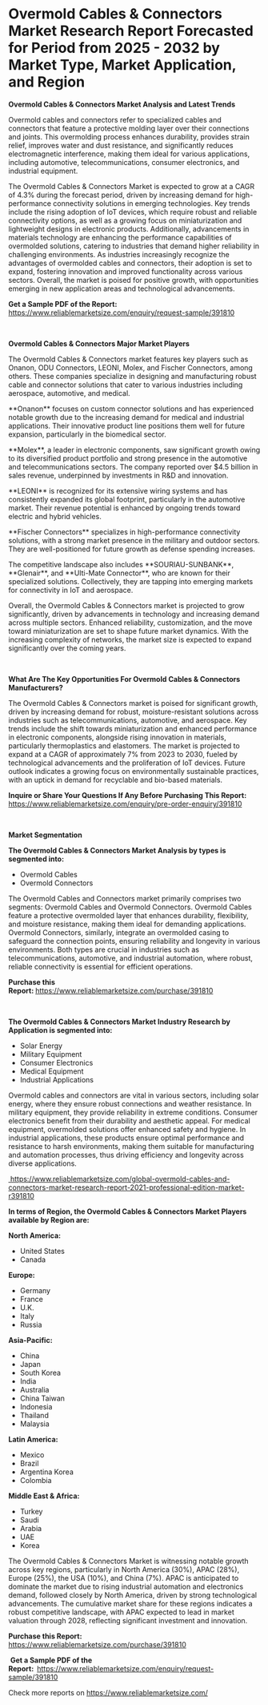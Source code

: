 <p><h1>Overmold Cables & Connectors Market Research Report Forecasted for Period from 2025 -  2032 by Market Type, Market Application, and Region</h1></p><p><strong>Overmold Cables & Connectors Market Analysis and Latest Trends</strong></p>
<p><p>Overmold cables and connectors refer to specialized cables and connectors that feature a protective molding layer over their connections and joints. This overmolding process enhances durability, provides strain relief, improves water and dust resistance, and significantly reduces electromagnetic interference, making them ideal for various applications, including automotive, telecommunications, consumer electronics, and industrial equipment.</p><p>The Overmold Cables & Connectors Market is expected to grow at a CAGR of 4.3% during the forecast period, driven by increasing demand for high-performance connectivity solutions in emerging technologies. Key trends include the rising adoption of IoT devices, which require robust and reliable connectivity options, as well as a growing focus on miniaturization and lightweight designs in electronic products. Additionally, advancements in materials technology are enhancing the performance capabilities of overmolded solutions, catering to industries that demand higher reliability in challenging environments. As industries increasingly recognize the advantages of overmolded cables and connectors, their adoption is set to expand, fostering innovation and improved functionality across various sectors. Overall, the market is poised for positive growth, with opportunities emerging in new application areas and technological advancements.</p></p>
<p><strong>Get a Sample PDF of the Report:&nbsp;</strong> <a href="https://www.reliablemarketsize.com/enquiry/request-sample/391810?utm_campaign=1929&utm_medium=2&utm_source=Github&utm_content=ia&utm_term=16012025&utm_id=overmold-cables-connectors">https://www.reliablemarketsize.com/enquiry/request-sample/391810</a></p>
<p>&nbsp;</p>
<p><strong>Overmold Cables & Connectors Major Market Players</strong></p>
<p><p>The Overmold Cables & Connectors market features key players such as Onanon, ODU Connectors, LEONI, Molex, and Fischer Connectors, among others. These companies specialize in designing and manufacturing robust cable and connector solutions that cater to various industries including aerospace, automotive, and medical.</p><p>**Onanon** focuses on custom connector solutions and has experienced notable growth due to the increasing demand for medical and industrial applications. Their innovative product line positions them well for future expansion, particularly in the biomedical sector.</p><p>**Molex**, a leader in electronic components, saw significant growth owing to its diversified product portfolio and strong presence in the automotive and telecommunications sectors. The company reported over $4.5 billion in sales revenue, underpinned by investments in R&D and innovation.</p><p>**LEONI** is recognized for its extensive wiring systems and has consistently expanded its global footprint, particularly in the automotive market. Their revenue potential is enhanced by ongoing trends toward electric and hybrid vehicles.</p><p>**Fischer Connectors** specializes in high-performance connectivity solutions, with a strong market presence in the military and outdoor sectors. They are well-positioned for future growth as defense spending increases.</p><p>The competitive landscape also includes **SOURIAU-SUNBANK**, **Glenair**, and **Ulti-Mate Connector**, who are known for their specialized solutions. Collectively, they are tapping into emerging markets for connectivity in IoT and aerospace.</p><p>Overall, the Overmold Cables & Connectors market is projected to grow significantly, driven by advancements in technology and increasing demand across multiple sectors. Enhanced reliability, customization, and the move toward miniaturization are set to shape future market dynamics. With the increasing complexity of networks, the market size is expected to expand significantly over the coming years.</p></p>
<p>&nbsp;</p>
<p><strong>What Are The Key Opportunities For Overmold Cables & Connectors Manufacturers?</strong></p>
<p><p>The Overmold Cables & Connectors market is poised for significant growth, driven by increasing demand for robust, moisture-resistant solutions across industries such as telecommunications, automotive, and aerospace. Key trends include the shift towards miniaturization and enhanced performance in electronic components, alongside rising innovation in materials, particularly thermoplastics and elastomers. The market is projected to expand at a CAGR of approximately 7% from 2023 to 2030, fueled by technological advancements and the proliferation of IoT devices. Future outlook indicates a growing focus on environmentally sustainable practices, with an uptick in demand for recyclable and bio-based materials.</p></p>
<p><strong>Inquire or Share Your Questions If Any Before Purchasing This Report:</strong> <a href="https://www.reliablemarketsize.com/enquiry/pre-order-enquiry/391810?utm_campaign=1929&utm_medium=2&utm_source=Github&utm_content=ia&utm_term=16012025&utm_id=overmold-cables-connectors">https://www.reliablemarketsize.com/enquiry/pre-order-enquiry/391810</a></p>
<p>&nbsp;</p>
<p><strong>Market Segmentation</strong></p>
<p><strong>The Overmold Cables & Connectors Market Analysis by types is segmented into:</strong></p>
<p><ul><li>Overmold Cables</li><li>Overmold Connectors</li></ul></p>
<p><p>The Overmold Cables and Connectors market primarily comprises two segments: Overmold Cables and Overmold Connectors. Overmold Cables feature a protective overmolded layer that enhances durability, flexibility, and moisture resistance, making them ideal for demanding applications. Overmold Connectors, similarly, integrate an overmolded casing to safeguard the connection points, ensuring reliability and longevity in various environments. Both types are crucial in industries such as telecommunications, automotive, and industrial automation, where robust, reliable connectivity is essential for efficient operations.</p></p>
<p><strong>Purchase this Report:&nbsp;</strong><a href="https://www.reliablemarketsize.com/purchase/391810?utm_campaign=1929&utm_medium=2&utm_source=Github&utm_content=ia&utm_term=16012025&utm_id=overmold-cables-connectors">https://www.reliablemarketsize.com/purchase/391810</a></p>
<p>&nbsp;</p>
<p><strong>The Overmold Cables & Connectors Market Industry Research by Application is segmented into:</strong></p>
<p><ul><li>Solar Energy</li><li>Military Equipment</li><li>Consumer Electronics</li><li>Medical Equipment</li><li>Industrial Applications</li></ul></p>
<p><p>Overmold cables and connectors are vital in various sectors, including solar energy, where they ensure robust connections and weather resistance. In military equipment, they provide reliability in extreme conditions. Consumer electronics benefit from their durability and aesthetic appeal. For medical equipment, overmolded solutions offer enhanced safety and hygiene. In industrial applications, these products ensure optimal performance and resistance to harsh environments, making them suitable for manufacturing and automation processes, thus driving efficiency and longevity across diverse applications.</p></p>
<p><a href="https://www.reliablemarketsize.com/global-overmold-cables-and-connectors-market-research-report-2021-professional-edition-market-r391810?utm_campaign=1929&utm_medium=2&utm_source=Github&utm_content=ia&utm_term=16012025&utm_id=overmold-cables-connectors">&nbsp;https://www.reliablemarketsize.com/global-overmold-cables-and-connectors-market-research-report-2021-professional-edition-market-r391810</a></p>
<p><strong>In terms of Region, the Overmold Cables & Connectors Market Players available by Region are:</strong></p>
<p>
    <p> <strong> North America: </strong>
        <ul>
            <li>United States</li>
            <li>Canada</li>
        </ul>
        </p> 
    <p> <strong> Europe: </strong>
        <ul>
            <li>Germany</li>
            <li>France</li>
            <li>U.K.</li>
            <li>Italy</li>
            <li>Russia</li>
        </ul>
        </p> 
    <p> <strong> Asia-Pacific: </strong>
        <ul>
            <li>China</li>
            <li>Japan</li>
            <li>South Korea</li>
            <li>India</li>
            <li>Australia</li>
            <li>China Taiwan</li>
            <li>Indonesia</li>
            <li>Thailand</li>
            <li>Malaysia</li>
        </ul>
        </p> 
    <p> <strong> Latin America: </strong>
        <ul>
            <li>Mexico</li>
            <li>Brazil</li>
            <li>Argentina Korea</li>
            <li>Colombia</li>
        </ul>
        </p> 
    <p> <strong> Middle East & Africa: </strong>
        <ul>
            <li>Turkey</li>
            <li>Saudi</li>
            <li>Arabia</li>
            <li>UAE</li>
            <li>Korea</li>
        </ul>
    </p>
    </p>
<p><p>The Overmold Cables & Connectors Market is witnessing notable growth across key regions, particularly in North America (30%), APAC (28%), Europe (25%), the USA (10%), and China (7%). APAC is anticipated to dominate the market due to rising industrial automation and electronics demand, followed closely by North America, driven by strong technological advancements. The cumulative market share for these regions indicates a robust competitive landscape, with APAC expected to lead in market valuation through 2028, reflecting significant investment and innovation.</p></p>
<p><strong>Purchase this Report: </strong><a href="https://www.reliablemarketsize.com/purchase/391810?utm_campaign=1929&utm_medium=2&utm_source=Github&utm_content=ia&utm_term=16012025&utm_id=overmold-cables-connectors">https://www.reliablemarketsize.com/purchase/391810</a></p>
<p>&nbsp;<strong>Get a Sample PDF of the Report:&nbsp;&nbsp;</strong><a href="https://www.reliablemarketsize.com/enquiry/request-sample/391810?utm_campaign=1929&utm_medium=2&utm_source=Github&utm_content=ia&utm_term=16012025&utm_id=overmold-cables-connectors">https://www.reliablemarketsize.com/enquiry/request-sample/391810</a></p>
<p><strong></strong></p>
<p>Check more reports on <a href="https://www.reliablemarketsize.com/?utm_campaign=1929&utm_medium=2&utm_source=Github&utm_content=ia&utm_term=16012025&utm_id=overmold-cables-connectors">https://www.reliablemarketsize.com/</a></p>